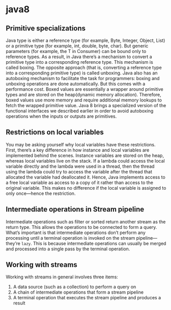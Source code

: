 # java8
## Primitive specializations 
Java type is either a reference type (for example, Byte, Integer, Object, List) or a primitive type (for example, int, double, byte, char). But generic parameters (for example, the T in Consumer<T>) can be bound only to reference types. As a result, in Java there’s a mechanism to convert a primitive type into a corresponding reference type. This mechanism is called boxing. The opposite approach (that is, converting a reference type into a corresponding primitive type) is called unboxing. Java also has an autoboxing mechanism to facilitate the task for programmers: boxing and unboxing operations are done automatically.
But this comes with a performance cost. Boxed values are essentially a wrapper around primitive types and are stored on the heap(dynamic memory allocation). Therefore, boxed values use more memory and require additional memory lookups to fetch the wrapped primitive value.
Java 8 brings a specialized version of the functional interfaces we described earlier in order to avoid autoboxing operations when the inputs or outputs are primitives.

## Restrictions on local variables  
You may be asking yourself why local variables have these restrictions. First, there’s a key difference in how instance and local variables are implemented behind the scenes. Instance variables are stored on the heap, whereas local variables live on the stack. If a lambda could access the local variable directly and the lambda were used in a thread, then the thread using the lambda could try to access the variable after the thread that allocated the variable had deallocated it. Hence, Java implements access to a free local variable as access to a copy of it rather than access to the original variable. This makes no difference if the local variable is assigned to only once—hence the restriction.

## Intermediate operations in Stream pipeline
Intermediate operations such as filter or sorted return another stream as the return type. This allows the operations to be connected to form a query. What’s important is that intermediate operations don’t perform any processing until a terminal operation is invoked on the stream pipeline—they’re ``lazy``. This is because intermediate operations can usually be merged and processed into a single pass by the terminal operation.

## Working with streams
Working with streams in general involves three items:
1. A data source (such as a collection) to perform a query on
2. A chain of intermediate operations that form a stream pipeline
3. A terminal operation that executes the stream pipeline and produces a result
